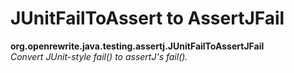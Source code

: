 # JUnitFailToAssert to AssertJFail

**org.openrewrite.java.testing.assertj.JUnitFailToAssertJFail**  
_Convert JUnit-style fail() to assertJ's fail()._


